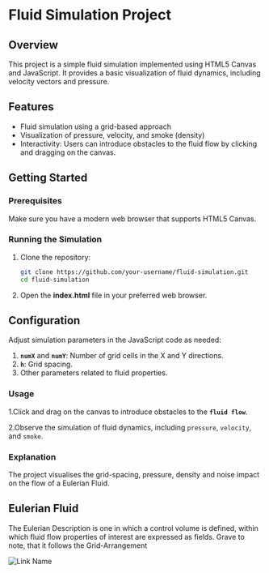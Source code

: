 # Fluid Simulation Project

## Overview

This project is a simple fluid simulation implemented using HTML5 Canvas and JavaScript. It provides a basic visualization of fluid dynamics, including velocity vectors and pressure.

## Features

- Fluid simulation using a grid-based approach
- Visualization of pressure, velocity, and smoke (density)
- Interactivity: Users can introduce obstacles to the fluid flow by clicking and dragging on the canvas.

## Getting Started

### Prerequisites

Make sure you have a modern web browser that supports HTML5 Canvas.

### Running the Simulation

1. Clone the repository:

   ```bash
   git clone https://github.com/your-username/fluid-simulation.git
   cd fluid-simulation

2. Open the **index.html** file in your preferred web browser.

## Configuration

Adjust simulation parameters in the JavaScript code as needed:

1. **`numX`** and **`numY`**: Number of grid cells in the X and Y directions.
2. **`h`**: Grid spacing.
3. Other parameters related to fluid properties.

### Usage
1.Click and drag on the canvas to introduce obstacles to the **`fluid flow`**.

2.Observe the simulation of fluid dynamics, including `pressure`, `velocity`, and `smoke`.


### Explanation

The project visualises the grid-spacing, pressure, density and noise impact on the flow of a Eulerian Fluid.

## Eulerian Fluid

The Eulerian Description is one in which a control volume is defined, within which fluid flow properties of interest are expressed as fields. Grave to note, that it follows the Grid-Arrangement

![Link Name](https://github.com/fluid-visualizer/images/e_fluid.png)  

